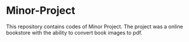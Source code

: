 # Minor-Project
This repository contains codes of Minor Project. The project was a online bookstore with the ability to convert book images to pdf.

